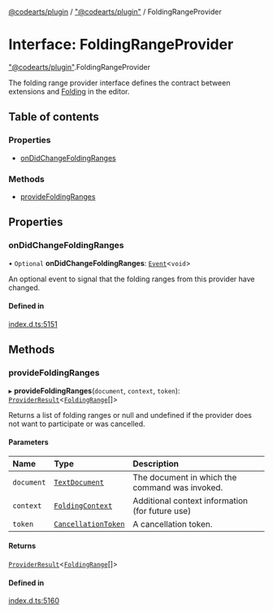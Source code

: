 [@codearts/plugin](../README.md) / ["@codearts/plugin"](../modules/_codearts_plugin_.md) / FoldingRangeProvider

# Interface: FoldingRangeProvider

["@codearts/plugin"](../modules/_codearts_plugin_.md).FoldingRangeProvider

The folding range provider interface defines the contract between extensions and
[Folding](https://code.visualstudio.com/docs/editor/codebasics#_folding) in the editor.

## Table of contents

### Properties

- [onDidChangeFoldingRanges](codearts_plugin_.FoldingRangeProvider.md#ondidchangefoldingranges)

### Methods

- [provideFoldingRanges](codearts_plugin_.FoldingRangeProvider.md#providefoldingranges)

## Properties

### onDidChangeFoldingRanges

• `Optional` **onDidChangeFoldingRanges**: [`Event`](codearts_plugin_.Event.md)<`void`\>

An optional event to signal that the folding ranges from this provider have changed.

#### Defined in

[index.d.ts:5151](https://github.com/shuyaqian/cloudide-plugin-api/blob/3fbdd11/index.d.ts#L5151)

## Methods

### provideFoldingRanges

▸ **provideFoldingRanges**(`document`, `context`, `token`): [`ProviderResult`](../modules/_codearts_plugin_.md#providerresult)<[`FoldingRange`](../classes/codearts_plugin_.FoldingRange.md)[]\>

Returns a list of folding ranges or null and undefined if the provider
does not want to participate or was cancelled.

#### Parameters

| Name | Type | Description |
| :------ | :------ | :------ |
| `document` | [`TextDocument`](codearts_plugin_.TextDocument.md) | The document in which the command was invoked. |
| `context` | [`FoldingContext`](codearts_plugin_.FoldingContext.md) | Additional context information (for future use) |
| `token` | [`CancellationToken`](codearts_plugin_.CancellationToken.md) | A cancellation token. |

#### Returns

[`ProviderResult`](../modules/_codearts_plugin_.md#providerresult)<[`FoldingRange`](../classes/codearts_plugin_.FoldingRange.md)[]\>

#### Defined in

[index.d.ts:5160](https://github.com/shuyaqian/cloudide-plugin-api/blob/3fbdd11/index.d.ts#L5160)
